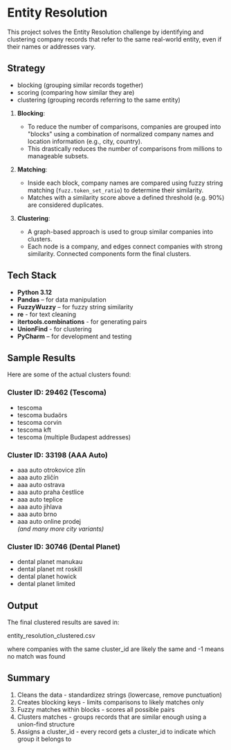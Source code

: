 # Entity Resolution

This project solves the Entity Resolution challenge by identifying and clustering company records that refer to the same real-world entity, even if their names or addresses vary.

## Strategy
- blocking (grouping similar records together)
- scoring (comparing how similar they are)
- clustering (grouping records referring to the same entity)


1. **Blocking**:  
   - To reduce the number of comparisons, companies are grouped into "blocks" using a combination of normalized company names and location information (e.g., city, country).
   - This drastically reduces the number of comparisons from millions to manageable subsets.

2. **Matching**:  
   - Inside each block, company names are compared using fuzzy string matching (`fuzz.token_set_ratio`) to determine their similarity.
   - Matches with a similarity score above a defined threshold (e.g. 90%) are considered duplicates.

3. **Clustering**:  
   - A graph-based approach is used to group similar companies into clusters.
   - Each node is a company, and edges connect companies with strong similarity. Connected components form the final clusters.

## Tech Stack

- **Python 3.12**
- **Pandas** – for data manipulation
- **FuzzyWuzzy** – for fuzzy string similarity
- **re** - for text cleaning
- **itertools.combinations** - for generating pairs
- **UnionFind** - for clustering
- **PyCharm** – for development and testing

## Sample Results

Here are some of the actual clusters found:

### Cluster ID: 29462 (Tescoma)
- tescoma  
- tescoma budaörs  
- tescoma corvin  
- tescoma kft  
- tescoma (multiple Budapest addresses)

### Cluster ID: 33198 (AAA Auto)
- aaa auto otrokovice zlín  
- aaa auto zličín  
- aaa auto ostrava  
- aaa auto praha čestlice  
- aaa auto teplice  
- aaa auto jihlava  
- aaa auto brno  
- aaa auto online prodej  
*(and many more city variants)*

### Cluster ID: 30746 (Dental Planet)
- dental planet manukau  
- dental planet mt roskill  
- dental planet howick  
- dental planet limited  

## Output

The final clustered results are saved in:

entity_resolution_clustered.csv

where companies with the same cluster_id are likely the same and -1 means no match was found

## Summary
1. Cleans the data - standardizez strings (lowercase, remove punctuation)
2. Creates blocking keys - limits comparisons to likely matches only
3. Fuzzy matches within blocks - scores all possible pairs
4. Clusters matches - groups records that are similar enough using a union-find structure
5. Assigns a cluster_id - every record gets a cluster_id to indicate which group it belongs to